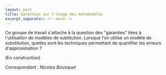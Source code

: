 ```yaml
---
layout: post
title: Garanties sur l'usage des métamodèles
excerpt_separator: <!--more-->
---
```


Ce groupe de travail s'attache à la question des "garanties" liées à l'utilisation de modèles de subtitution. Lorsque l'on utilise un modèle de substitution, quelles sont les techniques permettant de quantifier les erreurs d'approximation ?

<!--more-->

(En construction)

_Correspondant : Nicolas Bousquet_
